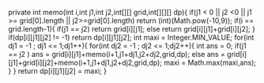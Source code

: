 private int memo(int i,int j1,int j2,int[][] grid,int[][][] dp){
if(j1 < 0 || j2 <0 || j1 >= grid[0].length || j2>=grid[0].length)
return (int)(Math.pow(-10,9));
if(i == grid.length-1){
if(j1 == j2) return grid[i][j1];
else return grid[i][j1]+grid[i][j2];
}
if(dp[i][j1][j2] != -1) return dp[i][j1][j2];
int maxi = Integer.MIN_VALUE;
for(int dj1 = -1 ; dj1 <= 1;dj1++){
for(int dj2 = -1 ; dj2 <= 1;dj2++){
int ans = 0;
if(j1 == j2 )
ans = grid[i][j1]+memo(i+1,j1+dj1,j2+dj2,grid,dp);
else
ans = grid[i][j1]+grid[i][j2]+memo(i+1,j1+dj1,j2+dj2,grid,dp);
maxi = Math.max(maxi,ans);
}
}
return dp[i][j1][j2] = maxi;
}